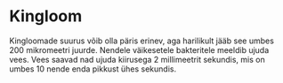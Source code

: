 # Kingloom

Kingloomade suurus võib olla päris erinev, aga harilikult jääb see umbes 200
mikromeetri juurde. Nendele väikesetele bakteritele meeldib ujuda vees. Vees
saavad nad ujuda kiirusega 2 millimeetrit sekundis, mis on umbes 10 nende enda
pikkust ühes sekundis.
